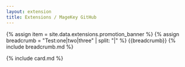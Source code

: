 ```yaml
---
layout: extension
title: Extensions / MageKey GitHub
---
```

{% assign item = site.data.extensions.promotion_banner %}
{% assign breadcrumb = "Test:one|two|three" | split: "|" %}
{{breadcrumb}}
{% include breadcrumb.md %}

{% include card.md %}
